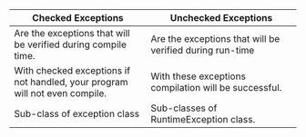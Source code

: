 <!--
    Author: omteja04
    Created on: 30-03-2024 10:49:02
    Description: Checked-And-Unchecked-Exceptions
 -->

| Checked Exceptions                                                          | Unchecked Exceptions                                     |
| --------------------------------------------------------------------------- | -------------------------------------------------------- |
| Are the exceptions that will be verified during compile time.               | Are the exceptions that will be verified during run-time |
| With checked exceptions if not handled, your program will not even compile. | With these exceptions compilation will be successful.    |
| Sub-class of exception class                                                | Sub-classes of RuntimeException class.                   |
